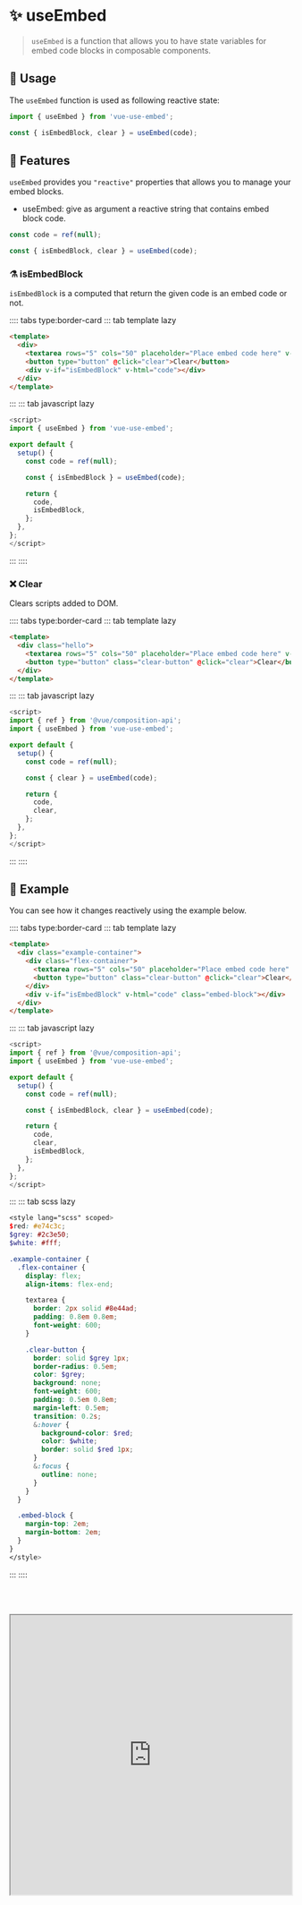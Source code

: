 # :sparkles: useEmbed

> `useEmbed` is a function that allows you to have state variables for embed code blocks in composable components.

## :maple_leaf: Usage

The `useEmbed` function is used as following reactive state:

```js
import { useEmbed } from 'vue-use-embed';

const { isEmbedBlock, clear } = useEmbed(code);
```

## :rocket: Features

`useEmbed` provides you `"reactive"` properties that allows you to manage your embed blocks.

- useEmbed: give as argument a reactive string that contains embed block code.

```js
const code = ref(null);

const { isEmbedBlock, clear } = useEmbed(code);
```

### :alembic: isEmbedBlock

`isEmbedBlock` is a computed that return the given code is an embed code or not.

:::: tabs type:border-card
::: tab template lazy

```html
<template>
  <div>
    <textarea rows="5" cols="50" placeholder="Place embed code here" v-model="code"></textarea>
    <button type="button" @click="clear">Clear</button>
    <div v-if="isEmbedBlock" v-html="code"></div>
  </div>
</template>
```

:::
::: tab javascript lazy

```js
<script>
import { useEmbed } from 'vue-use-embed';

export default {
  setup() {
    const code = ref(null);

    const { isEmbedBlock } = useEmbed(code);

    return {
      code,
      isEmbedBlock,
    };
  },
};
</script>
```

:::
::::

### :x: Clear

Clears scripts added to DOM.

:::: tabs type:border-card
::: tab template lazy

```html
<template>
  <div class="hello">
    <textarea rows="5" cols="50" placeholder="Place embed code here" v-model="code"></textarea>
    <button type="button" class="clear-button" @click="clear">Clear</button>
  </div>
</template>
```

:::
::: tab javascript lazy

```js
<script>
import { ref } from '@vue/composition-api';
import { useEmbed } from 'vue-use-embed';

export default {
  setup() {
    const code = ref(null);

    const { clear } = useEmbed(code);

    return {
      code,
      clear,
    };
  },
};
</script>
```

:::
::::

## :bouquet: Example

You can see how it changes reactively using the example below.

<EmbedComponent />

:::: tabs type:border-card
::: tab template lazy

```html
<template>
  <div class="example-container">
    <div class="flex-container">
      <textarea rows="5" cols="50" placeholder="Place embed code here" v-model="code"></textarea>
      <button type="button" class="clear-button" @click="clear">Clear</button>
    </div>
    <div v-if="isEmbedBlock" v-html="code" class="embed-block"></div>
  </div>
</template>
```

:::
::: tab javascript lazy

```js
<script>
import { ref } from '@vue/composition-api';
import { useEmbed } from 'vue-use-embed';

export default {
  setup() {
    const code = ref(null);

    const { isEmbedBlock, clear } = useEmbed(code);

    return {
      code,
      clear,
      isEmbedBlock,
    };
  },
};
</script>
```

:::
::: tab scss lazy

```scss
<style lang="scss" scoped>
$red: #e74c3c;
$grey: #2c3e50;
$white: #fff;

.example-container {
  .flex-container {
    display: flex;
    align-items: flex-end;

    textarea {
      border: 2px solid #8e44ad;
      padding: 0.8em 0.8em;
      font-weight: 600;
    }

    .clear-button {
      border: solid $grey 1px;
      border-radius: 0.5em;
      color: $grey;
      background: none;
      font-weight: 600;
      padding: 0.5em 0.8em;
      margin-left: 0.5em;
      transition: 0.2s;
      &:hover {
        background-color: $red;
        color: $white;
        border: solid $red 1px;
      }
      &:focus {
        outline: none;
      }
    }
  }

  .embed-block {
    margin-top: 2em;
    margin-bottom: 2em;
  }
}
</style>
```

:::
::::

<br><br />

<iframe src="https://codesandbox.io/embed/tender-babbage-t5d5u?fontsize=14&hidenavigation=1&theme=dark" width="100%" height="500px"></iframe>

<ToggleDarkMode/>
